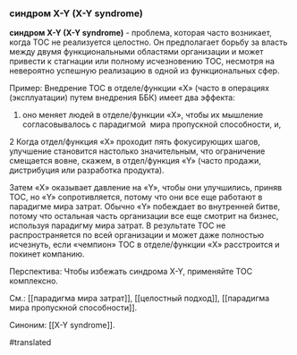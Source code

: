### синдром X-Y (X-Y syndrome)

**синдром X-Y (X-Y syndrome)** - проблема, которая часто возникает, когда TOC не реализуется целостно. Он предполагает борьбу за власть между двумя функциональными областями организации и может привести к стагнации или полному исчезновению ТОС, несмотря на невероятно успешную реализацию в одной из функциональных сфер.

Пример: Внедрение TOC в отделе/функции «X» (часто в операциях (эксплуатации) путем внедрения ББК) имеет два эффекта:

1. оно меняет людей в отделе/функции «X», чтобы их мышление согласовывалось с парадигмой  мира пропускной способности, и,

2 Когда отдел/функция «X» проходит пять фокусирующих шагов, улучшение становится настолько значительным, что ограничение смещается вовне, скажем, в отдел/функция «Y» (часто продажи, дистрибуция или разработка продукта).

Затем «X» оказывает давление на «Y», чтобы они улучшились, приняв TOC, но «Y» сопротивляется, потому что они все еще работают в парадигме мира затрат. Обычно «Y» побеждает во внутренней битве, потому что остальная часть организации все еще смотрит на бизнес, используя парадигму мира затрат. В результате TOC не распространяется по всей организации и может даже полностью исчезнуть, если «чемпион» TOC в отделе/функции «X» расстроится и покинет компанию.

Перспектива: Чтобы избежать синдрома X-Y, применяйте ТОС комплексно.

См.: [[парадигма мира затрат]], [[целостный подход]], [[парадигма мира пропускной способности]].

Синоним: [[X-Y syndrome]].

#translated
